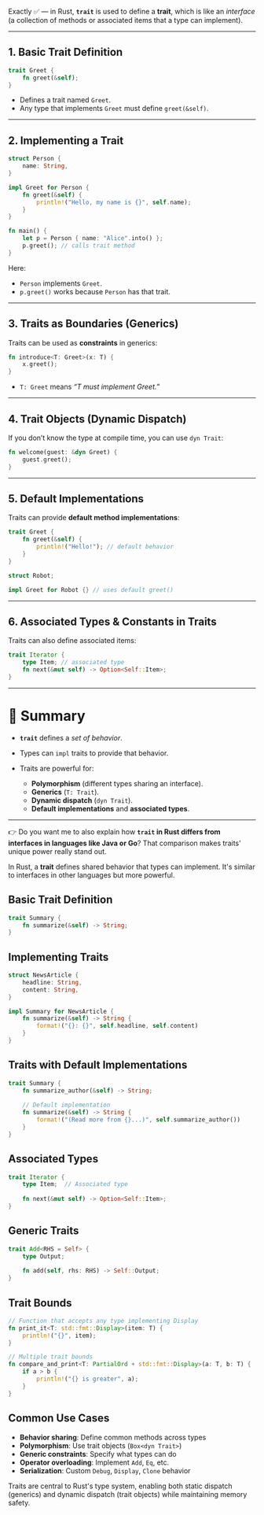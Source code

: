 Exactly ✅ — in Rust, **`trait`** is used to define a **trait**, which is like an *interface* (a collection of methods or associated items that a type can implement).

---

## 1. Basic Trait Definition

```rust
trait Greet {
    fn greet(&self);
}
```

* Defines a trait named `Greet`.
* Any type that implements `Greet` must define `greet(&self)`.

---

## 2. Implementing a Trait

```rust
struct Person {
    name: String,
}

impl Greet for Person {
    fn greet(&self) {
        println!("Hello, my name is {}", self.name);
    }
}

fn main() {
    let p = Person { name: "Alice".into() };
    p.greet(); // calls trait method
}
```

Here:

* `Person` implements `Greet`.
* `p.greet()` works because `Person` has that trait.

---

## 3. Traits as Boundaries (Generics)

Traits can be used as **constraints** in generics:

```rust
fn introduce<T: Greet>(x: T) {
    x.greet();
}
```

* `T: Greet` means *“T must implement Greet.”*

---

## 4. Trait Objects (Dynamic Dispatch)

If you don’t know the type at compile time, you can use `dyn Trait`:

```rust
fn welcome(guest: &dyn Greet) {
    guest.greet();
}
```

---

## 5. Default Implementations

Traits can provide **default method implementations**:

```rust
trait Greet {
    fn greet(&self) {
        println!("Hello!"); // default behavior
    }
}

struct Robot;

impl Greet for Robot {} // uses default greet()
```

---

## 6. Associated Types & Constants in Traits

Traits can also define associated items:

```rust
trait Iterator {
    type Item; // associated type
    fn next(&mut self) -> Option<Self::Item>;
}
```

---

# 🌳 Summary

* **`trait`** defines a *set of behavior*.
* Types can `impl` traits to provide that behavior.
* Traits are powerful for:

  * **Polymorphism** (different types sharing an interface).
  * **Generics** (`T: Trait`).
  * **Dynamic dispatch** (`dyn Trait`).
  * **Default implementations** and **associated types**.

---

👉 Do you want me to also explain how **`trait` in Rust differs from interfaces in languages like Java or Go**? That comparison makes traits’ unique power really stand out.

In Rust, a **trait** defines shared behavior that types can implement. It's similar to interfaces in other languages but more powerful.

## Basic Trait Definition

```rust
trait Summary {
    fn summarize(&self) -> String;
}
```

## Implementing Traits

```rust
struct NewsArticle {
    headline: String,
    content: String,
}

impl Summary for NewsArticle {
    fn summarize(&self) -> String {
        format!("{}: {}", self.headline, self.content)
    }
}
```

## Traits with Default Implementations

```rust
trait Summary {
    fn summarize_author(&self) -> String;
    
    // Default implementation
    fn summarize(&self) -> String {
        format!("(Read more from {}...)", self.summarize_author())
    }
}
```

## Associated Types

```rust
trait Iterator {
    type Item;  // Associated type
    
    fn next(&mut self) -> Option<Self::Item>;
}
```

## Generic Traits

```rust
trait Add<RHS = Self> {
    type Output;
    
    fn add(self, rhs: RHS) -> Self::Output;
}
```

## Trait Bounds

```rust
// Function that accepts any type implementing Display
fn print_it<T: std::fmt::Display>(item: T) {
    println!("{}", item);
}

// Multiple trait bounds
fn compare_and_print<T: PartialOrd + std::fmt::Display>(a: T, b: T) {
    if a > b {
        println!("{} is greater", a);
    }
}
```

## Common Use Cases

- **Behavior sharing**: Define common methods across types
- **Polymorphism**: Use trait objects (`Box<dyn Trait>`)
- **Generic constraints**: Specify what types can do
- **Operator overloading**: Implement `Add`, `Eq`, etc.
- **Serialization**: Custom `Debug`, `Display`, `Clone` behavior

Traits are central to Rust's type system, enabling both static dispatch (generics) and dynamic dispatch (trait objects) while maintaining memory safety.